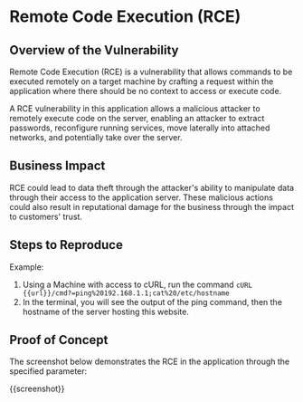 # Remote Code Execution (RCE)

## Overview of the Vulnerability

Remote Code Execution (RCE) is a vulnerability that allows commands to be executed remotely on a target machine by crafting a request within the application where there should be no context to access or execute code.

A RCE vulnerability in this application allows a malicious attacker to remotely execute code on the server, enabling an attacker to extract passwords, reconfigure running services, move laterally into attached networks, and potentially take over the server.

## Business Impact

RCE could lead to data theft through the attacker's ability to manipulate data through their access to the application server. These malicious actions could also result in reputational damage for the business through the impact to customers' trust.

## Steps to Reproduce

Example:

1. Using a Machine with access to cURL, run the command `cURL {{url}}/cmd?=ping%20192.168.1.1;cat%20/etc/hostname`
1. In the terminal, you will see the output of the ping command, then the hostname of the server hosting this website.

## Proof of Concept

The screenshot below demonstrates the RCE in the application through the specified parameter:

{{screenshot}}
